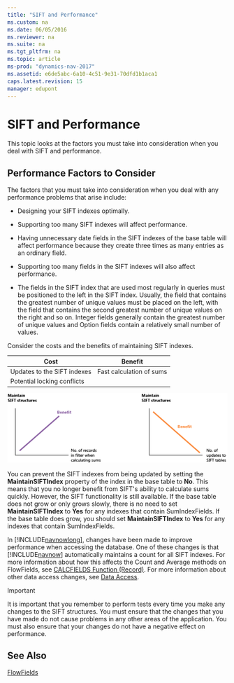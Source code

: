 ```yaml
---
title: "SIFT and Performance"
ms.custom: na
ms.date: 06/05/2016
ms.reviewer: na
ms.suite: na
ms.tgt_pltfrm: na
ms.topic: article
ms-prod: "dynamics-nav-2017"
ms.assetid: e6de5abc-6a10-4c51-9e31-70dfd1b1aca1
caps.latest.revision: 15
manager: edupont
---
```

# SIFT and Performance
This topic looks at the factors you must take into consideration when you deal with SIFT and performance.  
  
## Performance Factors to Consider  
 The factors that you must take into consideration when you deal with any performance problems that arise include:  
  
-   Designing your SIFT indexes optimally.  
  
-   Supporting too many SIFT indexes will affect performance.  
  
-   Having unnecessary date fields in the SIFT indexes of the base table will affect performance because they create three times as many entries as an ordinary field.  
  
-   Supporting too many fields in the SIFT indexes will also affect performance.  
  
-   The fields in the SIFT index that are used most regularly in queries must be positioned to the left in the SIFT index. Usually, the field that contains the greatest number of unique values must be placed on the left, with the field that contains the second greatest number of unique values on the right and so on. Integer fields generally contain the greatest number of unique values and Option fields contain a relatively small number of values.  
  
 Consider the costs and the benefits of maintaining SIFT indexes.  
  
|Cost|Benefit|  
|----------|-------------|  
|Updates to the SIFT indexes|Fast calculation of sums|  
|Potential locking conflicts||  
  
 ![SIFT structures](media/NAV_ADG_22_Diag_21.png "NAV\_ADG\_22\_Diag\_21")  
  
 You can prevent the SIFT indexes from being updated by setting the **MaintainSIFTIndex** property of the index in the base table to **No**. This means that you no longer benefit from SIFT's ability to calculate sums quickly. However, the SIFT functionality is still available. If the base table does not grow or only grows slowly, there is no need to set **MaintainSIFTIndex** to **Yes** for any indexes that contain SumIndexFields. If the base table does grow, you should set **MaintainSIFTIndex** to **Yes** for any indexes that contain SumIndexFields.  
  
 In [!INCLUDE[navnowlong](includes/navnowlong_md.md)], changes have been made to improve performance when accessing the database. One of these changes is that [!INCLUDE[navnow](includes/navnow_md.md)] automatically maintains a count for all SIFT indexes. For more information about how this affects the Count and Average methods on FlowFields, see [CALCFIELDS Function \(Record\)](CALCFIELDS-Function--Record-.md). For more information about other data access changes, see [Data Access](Data-Access.md).  
  
> [!IMPORTANT]  
>  It is important that you remember to perform tests every time you make any changes to the SIFT structures. You must ensure that the changes that you have made do not cause problems in any other areas of the application. You must also ensure that your changes do not have a negative effect on performance.  
  
## See Also  
 [FlowFields](FlowFields.md)